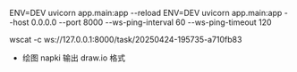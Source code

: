 ENV=DEV uvicorn app.main:app --reload
ENV=DEV uvicorn app.main:app --host 0.0.0.0 --port 8000 --ws-ping-interval 60 --ws-ping-timeout 120

wscat -c ws://127.0.0.1:8000/task/20250424-195735-a710fb83
- 绘图
napki
输出 draw.io 格式